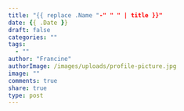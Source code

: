 ```yaml
---
title: "{{ replace .Name "-" " " | title }}"
date: {{ .Date }}
draft: false
categories: ""
tags:
  - ""
author: "Francine"
authorImage: /images/uploads/profile-picture.jpg
image: ""
comments: true
share: true
type: post
---
```


